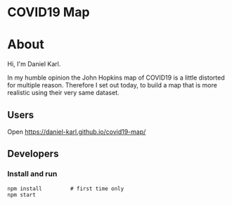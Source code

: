 # COVID19 Map

# About

Hi, I'm Daniel Karl.

In my humble opinion the John Hopkins map of COVID19 is a little distorted for
multiple reason. Therefore I set out today, to build a map that is more realistic 
using their very same dataset. 

## Users
Open https://daniel-karl.github.io/covid19-map/

## Developers
### Install and run
```
npm install         # first time only
npm start
```
